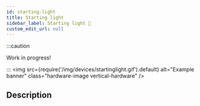 ```yaml
---
id: starting-light
title: Starting light
sidebar_label: Starting light 🚧
custom_edit_url: null
---
```

:::caution

Work in progress!

:::
<img
  src={require('/img/devices/startinglight.gif').default}
  alt="Example banner"
  class="hardware-image vertical-hardware"
/>

## Description
